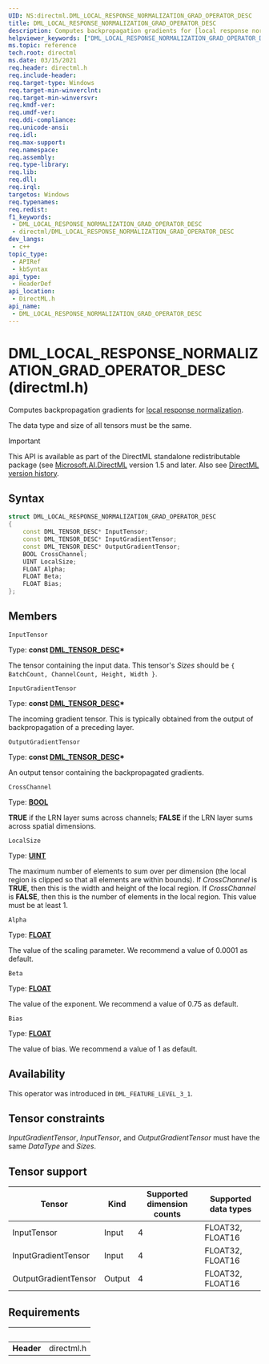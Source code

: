 ```yaml
---
UID: NS:directml.DML_LOCAL_RESPONSE_NORMALIZATION_GRAD_OPERATOR_DESC
title: DML_LOCAL_RESPONSE_NORMALIZATION_GRAD_OPERATOR_DESC
description: Computes backpropagation gradients for [local response normalization](/windows/win32/api/directml/ns-directml-dml_local_response_normalization_operator_desc).
helpviewer_keywords: ["DML_LOCAL_RESPONSE_NORMALIZATION_GRAD_OPERATOR_DESC","DML_LOCAL_RESPONSE_NORMALIZATION_GRAD_OPERATOR_DESC structure","direct3d12.dml_local_response_normalization_grad_operator_desc","directml/DML_LOCAL_RESPONSE_NORMALIZATION_GRAD_OPERATOR_DESC"]
ms.topic: reference
tech.root: directml
ms.date: 03/15/2021
req.header: directml.h
req.include-header: 
req.target-type: Windows
req.target-min-winverclnt: 
req.target-min-winversvr: 
req.kmdf-ver: 
req.umdf-ver: 
req.ddi-compliance: 
req.unicode-ansi: 
req.idl: 
req.max-support: 
req.namespace: 
req.assembly: 
req.type-library: 
req.lib: 
req.dll: 
req.irql: 
targetos: Windows
req.typenames: 
req.redist: 
f1_keywords:
 - DML_LOCAL_RESPONSE_NORMALIZATION_GRAD_OPERATOR_DESC
 - directml/DML_LOCAL_RESPONSE_NORMALIZATION_GRAD_OPERATOR_DESC
dev_langs:
 - c++
topic_type:
 - APIRef
 - kbSyntax
api_type:
 - HeaderDef
api_location:
 - DirectML.h
api_name:
 - DML_LOCAL_RESPONSE_NORMALIZATION_GRAD_OPERATOR_DESC
---
```


# DML_LOCAL_RESPONSE_NORMALIZATION_GRAD_OPERATOR_DESC (directml.h)

Computes backpropagation gradients for [local response normalization](/windows/win32/api/directml/ns-directml-dml_local_response_normalization_operator_desc).

The data type and size of all tensors must be the same.

> [!IMPORTANT]
> This API is available as part of the DirectML standalone redistributable package (see [Microsoft.AI.DirectML](https://www.nuget.org/packages/Microsoft.AI.DirectML/) version 1.5 and later. Also see [DirectML version history](../dml-version-history.md).

## Syntax
```cpp
struct DML_LOCAL_RESPONSE_NORMALIZATION_GRAD_OPERATOR_DESC
{
    const DML_TENSOR_DESC* InputTensor;
    const DML_TENSOR_DESC* InputGradientTensor;
    const DML_TENSOR_DESC* OutputGradientTensor;
    BOOL CrossChannel;
    UINT LocalSize;
    FLOAT Alpha;
    FLOAT Beta;
    FLOAT Bias;
};
```

## Members

`InputTensor`

Type: **const [DML_TENSOR_DESC](/windows/win32/api/directml/ns-directml-dml_tensor_desc)\***

The tensor containing the input data. This tensor's *Sizes* should be `{ BatchCount, ChannelCount, Height, Width }`.

`InputGradientTensor`

Type: **const [DML_TENSOR_DESC](/windows/win32/api/directml/ns-directml-dml_tensor_desc)\***

The incoming gradient tensor. This is typically obtained from the output of backpropagation of a preceding layer.

`OutputGradientTensor`

Type: **const [DML_TENSOR_DESC](/windows/win32/api/directml/ns-directml-dml_tensor_desc)\***

An output tensor containing the backpropagated gradients.

`CrossChannel`

Type: **[BOOL](/windows/win32/winprog/windows-data-types)**

**TRUE** if the LRN layer sums across channels; **FALSE** if the LRN layer sums across spatial dimensions.

`LocalSize`

Type: **[UINT](/windows/win32/winprog/windows-data-types)**

The maximum number of elements to sum over per dimension (the local region is clipped so that all elements are within bounds). If *CrossChannel* is **TRUE**, then this is the width and height of the local region. If *CrossChannel* is **FALSE**, then this is the number of elements in the local region. This value must be at least 1.

`Alpha`

Type: **[FLOAT](/windows/win32/winprog/windows-data-types)**

The value of the scaling parameter. We recommend a value of 0.0001 as default.

`Beta`

Type: **[FLOAT](/windows/win32/winprog/windows-data-types)**

The value of the exponent. We recommend a value of 0.75 as default.

`Bias`

Type: **[FLOAT](/windows/win32/winprog/windows-data-types)**

The value of bias. We recommend a value of 1 as default.

## Availability
This operator was introduced in `DML_FEATURE_LEVEL_3_1`.

## Tensor constraints
*InputGradientTensor*, *InputTensor*, and *OutputGradientTensor* must have the same *DataType* and *Sizes*.

## Tensor support
| Tensor | Kind | Supported dimension counts | Supported data types |
| ------ | ---- | -------------------------- | -------------------- |
| InputTensor | Input | 4 | FLOAT32, FLOAT16 |
| InputGradientTensor | Input | 4 | FLOAT32, FLOAT16 |
| OutputGradientTensor | Output | 4 | FLOAT32, FLOAT16 |

## Requirements
| &nbsp; | &nbsp; |
| ---- |:---- |
| **Header** | directml.h |
